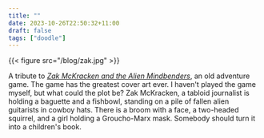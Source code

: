 ```yaml
---
title: ""
date: 2023-10-26T22:50:32+11:00
draft: false
tags: ["doodle"]
---
```

{{< figure src="/blog/zak.jpg" >}}

A tribute to [_Zak McKracken and the Alien Mindbenders_](https://en.wikipedia.org/wiki/Zak_McKracken_and_the_Alien_Mindbenders), an old adventure game.  The game has the greatest cover art ever.  I haven't played the game myself, but what could the plot be?  Zak McKracken, a tabloid journalist is holding a baguette and a fishbowl, standing on a pile of fallen alien guitarists in cowboy hats.  There is a broom with a face, a two-headed squirrel, and a girl holding a Groucho-Marx mask.  Somebody should turn it into a children's book.
